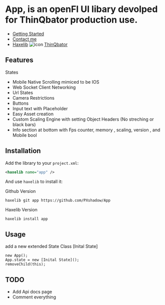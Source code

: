 
# App, is an openFl UI libary devolped for ThinQbator production use.
- [Getting Started](https://github.com/PXshadow/App/wiki/Getting-Started)
- [Contact me](https://github.com/PXshadow/App/wiki/Contact)
- [Haxelib](https://lib.haxe.org/p/app)
![icon](https://static.wixstatic.com/media/070b20_d1d024bcce924b86b555be7c8f1f21a4~mv2_d_1732_2812_s_2.png/v1/fill/w_196,h_319,al_c,usm_0.66_1.00_0.01/070b20_d1d024bcce924b86b555be7c8f1f21a4~mv2_d_1732_2812_s_2.png)
[ThinQbator](https://www.thinqbator.net/)
## Features
States
- Mobile Native Scrolling mimiced to be IOS
- Web Socket Client Networking
- Url States
- Camera Restrictions
- Buttons
- Input text with Placeholder
- Easy Asset creation
- Custom Scaling Engine with setting Object Headers (No streching or black bars)
- Info section at bottom with Fps counter, memory , scaling, version , and Mobile bool

## Installation

Add the library to your `project.xml`:

```xml
<haxelib name="app" />
```

And use `haxelib` to install it:

Github Version
```shell
haxelib git app https://github.com/PXshadow/App
```
Haxelib Version 
```shell
haxelib install app
```

## Usage

add a new extended State Class [Inital State]
```
new App();
App.state = new [Inital State]();
removeChild(this);
```

## TODO

- Add Api docs page
- Comment everything
